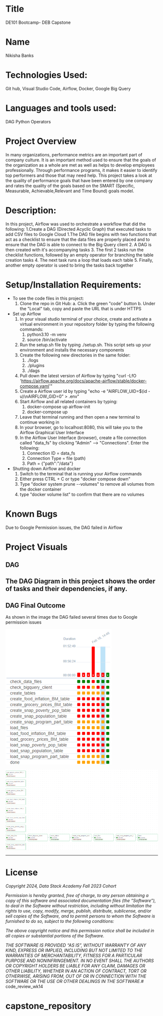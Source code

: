 # Title
DE101 Bootcamp- DEB Capstone

# Name
Nikisha Banks

# Technologies Used: 
Git hub, Visual Studio Code, Airflow, Docker, Google Big Query

# Languages and tools used: 
DAG Python Operators

# Project Overview
In many organizations, performance metrics are an important part of company culture. It is an important method used to ensure that the goals of the organization as a whole are met as well as helps to develop employees professionally. Through performance programs, it makes it easier to identify top performers and those that may need help. This project takes a look at the quality of performance goals that have been entered by one company and rates the quality of the goals based on the SMART (Specific, Measurable, Achievable,Relevant and Time Bound) goals model.

# Description:
In this project, Airflow was used to orchestrate a workflow that did the following:
1.Create a DAG (Directed Acyclic Graph) that executed tasks to add CSV files to Google Cloud
    1.The DAG file begins with two functions that act as a checklist to ensure that the data files are properly placed and to ensure that the DAG is able to connect to the Big Query client
    2. A DAG is then created with it's accompanying tasks
    3. The first 2 tasks run the checklist functions, followed by an empty operator for branching the table creation tasks
    4. The next task runs a loop that loads each table
    5. Finally, another empty operator is used to bring the tasks back together 

# Setup/Installation Requirements:
- To see the code files in this project:
  1. Clone the repo in Git Hub: 
                a. Click the green "code" button
                b. Under the "Local" tab, copy and paste the URL that is under HTTPS
- Set up Airflow 
  1. In your visual studio terminal of your choice, create and activate a virtual environment in your repository folder by typing the following commands: 
     1. python3.10 -m venv <virtual environment name>
     2. source <virtual environment name>/bin/activate 
  2. Run the setup.sh file by typing ./setup.sh. This script sets up your environment and installs the necessary components
  3. Create the following new directories in the same folder:
     1. ./logs
     2. ./plugins
     3. ./dags
  4. Pull down the latest version of Airflow by typing 	"curl -LfO 'https://airflow.apache.org/docs/apache-airflow/stable/docker-compose.yaml'"
  5. Create a Airflow user id by typing "echo -e "AIRFLOW_UID=$(id -u)\nAIRFLOW_GID=0" > .env"
  6. Start Airflow and all related containers by typing:
     1. docker-compose up airflow-init
     2. docker-compose up
  7. Leave that terminal running and then open a new terminal to continue working in
  8. In your browser, go to localhost:8080, this will take you to the Airflow Graphical User Interface
  9. In the Airflow User Interface (browser), create a file connection called "data_fs" by clicking "Admin" --> "Connections". Enter the following:
     1.  Connection ID = data_fs
     2.  Connection Type = file (path)
     3.  Path = {"path":"/data"} 
- Shutting down Airflow and docker
  1. Switch to the terminal that is running your Airflow commands
  2. Either press CTRL + C or type "docker compose down"
  3. Type "docker system prune --volumes" to remove all volumes from the docker container
  4. type "docker volume list" to confirm that there are no volumes
   
# Known Bugs
Due to Google Permission issues, the DAG failed in Airflow

# Project Visuals
## DAG 
The DAG Diagram in this project shows the order of tasks and their dependencies, if any.
---
## DAG Final Outcome
As shown in the image the DAG failed several times due to Google permission issues 

![Image](https://github.com/nbanks062523/code_review_wk14/blob/6c5dea04c7b297e1933e6297a24483e99800f5a1/DAGFinalResults_Week14.png)

![Image](https://github.com/nbanks062523/code_review_wk14/blob/6c5dea04c7b297e1933e6297a24483e99800f5a1/DAG_graph_Final.png)


---
# License
*Copyright 2024, Data Stack Academy Fall 2023 Cohort*

*Permission is hereby granted, free of charge, to any person obtaining a copy of this software and associated documentation files (the “Software”), to deal in the Software without restriction, including without limitation the rights to use, copy, modify, merge, publish, distribute, sublicense, and/or sell copies of the Software, and to permit persons to whom the Software is furnished to do so, subject to the following conditions:*

*The above copyright notice and this permission notice shall be included in all copies or substantial portions of the Software.*

*THE SOFTWARE IS PROVIDED “AS IS”, WITHOUT WARRANTY OF ANY KIND, EXPRESS OR IMPLIED, INCLUDING BUT NOT LIMITED TO THE WARRANTIES OF MERCHANTABILITY, FITNESS FOR A PARTICULAR PURPOSE AND NONINFRINGEMENT. IN NO EVENT SHALL THE AUTHORS OR COPYRIGHT HOLDERS BE LIABLE FOR ANY CLAIM, DAMAGES OR OTHER LIABILITY, WHETHER IN AN ACTION OF CONTRACT, TORT OR OTHERWISE, ARISING FROM, OUT OF OR IN CONNECTION WITH THE SOFTWARE OR THE USE OR OTHER DEALINGS IN THE SOFTWARE.*# code_review_wk14

# capstone_repository
